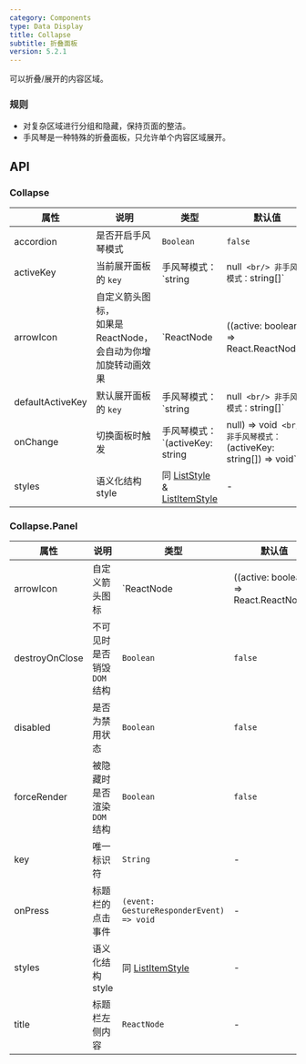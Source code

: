 ```yaml
---
category: Components
type: Data Display
title: Collapse
subtitle: 折叠面板
version: 5.2.1
---
```


可以折叠/展开的内容区域。

### 规则
- 对复杂区域进行分组和隐藏，保持页面的整洁。
- 手风琴是一种特殊的折叠面板，只允许单个内容区域展开。


## API

### Collapse

属性 | 说明 | 类型 | 默认值 |
----|-----|------|-------|
| accordion | 是否开启手风琴模式 | `Boolean` | `false` |
| activeKey | 当前展开面板的 `key` | 手风琴模式：`string | null` <br/> 非手风琴模式：`string[]` | - |
| arrowIcon | 自定义箭头图标，<br/>如果是 ReactNode，会自动为你增加旋转动画效果 | `ReactNode | ((active: boolean) => React.ReactNode)` | - |
| defaultActiveKey | 默认展开面板的 `key` | 手风琴模式：`string | null` <br/> 非手风琴模式：`string[]` | - |
| onChange | 切换面板时触发	| 手风琴模式：`(activeKey: string | null) => void` <br/> 非手风琴模式：`(activeKey: string[]) => void` | - |
| styles | 语义化结构 style | 同 [ListStyle](/components/list-cn#liststyle-语义化样式) & [ListItemStyle](/components/list-cn#listitemstyle-语义化样式) | - |


### Collapse.Panel

属性 | 说明 | 类型 | 默认值 |
----|-----|------|-------|
| arrowIcon | 自定义箭头图标 | `ReactNode | ((active: boolean) => React.ReactNode)` | - |
| destroyOnClose | 不可见时是否销毁 `DOM` 结构 | `Boolean` | `false` |
| disabled | 是否为禁用状态 | `Boolean` | `false` |
| forceRender | 被隐藏时是否渲染 `DOM` 结构	 | `Boolean` | `false` |
| key | 唯一标识符 | `String` | - |
| onPress | 标题栏的点击事件 | `(event: GestureResponderEvent) => void` | - |
| styles | 语义化结构 style | 同 [ListItemStyle](/components/list-cn#listitemstyle-语义化样式) | - |
| title | 标题栏左侧内容 | `ReactNode` | - |
